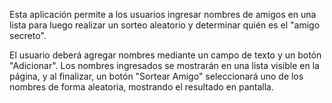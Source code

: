 Esta aplicación permite a los usuarios ingresar nombres de amigos en una lista para luego realizar un sorteo aleatorio y determinar quién es el "amigo secreto".

El usuario deberá agregar nombres mediante un campo de texto y un botón "Adicionar". Los nombres ingresados se mostrarán en una lista visible en la página, 
y al finalizar, un botón "Sortear Amigo" seleccionará uno de los nombres de forma aleatoria, mostrando el resultado en pantalla.
